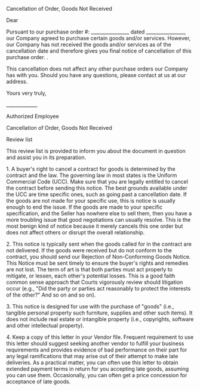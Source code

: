 Cancellation of Order, Goods Not Received

Dear

Pursuant to our purchase order #: \_\_\_\_\_\_\_\_\_\_\_\_\_\_\_\_ dated
\_\_\_\_\_\_\_\_\_\_\_\_\_\_\_\_, our Company agreed to purchase certain
goods and/or services. However, our Company has not received the goods
and/or services as of the cancellation date and therefore gives you
final notice of cancellation of this purchase order. .

This cancellation does not affect any other purchase orders our Company
has with you. Should you have any questions, please contact at us at our
address.

Yours very truly,

\_\_\_\_\_\_\_\_\_\_\_\_\_

Authorized Employee

Cancellation of Order, Goods Not Received

Review list

This review list is provided to inform you about the document in
question and assist you in its preparation.

1\. A buyer\'s right to cancel a contract for goods is determined by the
contract and the law. The governing law in most states is the Uniform
Commercial Code (UCC). Make sure that you are legally entitled to cancel
the contract before sending this notice. The best grounds available
under the UCC are time specific ones, such as going past a cancellation
date. If the goods are not made for your specific use, this is notice is
usually enough to end the issue. If the goods are made to your specific
specification, and the Seller has nowhere else to sell them, then you
have a more troubling issue that good negotiations can usually resolve.
This is the most benign kind of notice because it merely cancels this
one order but does not affect others or disrupt the overall
relationship.

2\. This notice is typically sent when the goods called for in the
contract are not delivered. If the goods were received but do not
conform to the contract, you should send our Rejection of Non-Conforming
Goods Notice. This Notice must be sent timely to ensure the buyer\'s
rights and remedies are not lost. The term of art is that both parties
must act properly to mitigate, or lessen, each other's potential losses.
This is a good faith common sense approach that Courts vigorously review
should litigation occur (e.g., "Did the party or parties act reasonably
to protect the interests of the other?" And so on and so on).

3\. This notice is designed for use with the purchase of \"goods\"
(i.e., tangible personal property such furniture, supplies and other
such items). It does not include real estate or intangible property
(i.e., copyrights, software and other intellectual property).

4\. Keep a copy of this letter in your Vendor file. Frequent requirement
to use this letter should suggest seeking another vendor to fulfill your
business requirements and provides evidence of bad performance on their
part for any legal ramifications that may arise out of their attempt to
make late deliveries. As a practical matter, you can often use this
letter to obtain extended payment terms in return for you accepting late
goods, assuming you can use them. Occasionally, you can often get a
price concession for acceptance of late goods.
